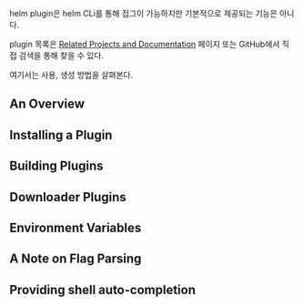helm plugin은 helm CLi를 통해 접그이 가능하지만 기본적으로 제공되는 기능은 아니다.

plugin 목록은 [Related Projects and Documentation](https://helm.sh/docs/community/related/#helm-plugins) 페이지 또는 GitHub에서 직접 검색을 통해 찾을 수 있다.

여기서는 사용, 생성 방법을 살펴본다.

## An Overview

## Installing a Plugin

## Building Plugins

## Downloader Plugins

## Environment Variables

## A Note on Flag Parsing

## Providing shell auto-completion